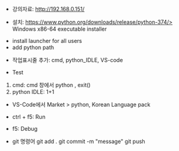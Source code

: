 - 강의자료: http://192.168.0.151/

- 설치: 
https://www.python.org/downloads/release/python-374/> Windows x86-64 executable installer
+ install launcher for all users 
+ add python path

- 작업표시줄 추가: cmd, python_IDLE, VS-code

- Test
1. cmd: cmd 창에서 python , exit()
2. python IDLE: 1+1

- VS-Code에서 
Market > python, Korean Language pack

- ctrl + f5: Run 
- f5: Debug

- git 명령어 
git add .
git commit -m "message"
git push